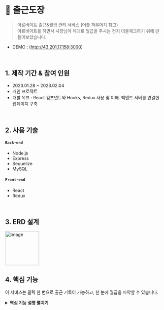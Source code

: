 # :pushpin: 출근도장 
>아르바이트 출근&월급 관리 서비스 (어플 하우머치 참고)  
>아르바이트를 하면서 사장님이 제대로 월급을 주시는 건지 더블체크하기 위해 만들어보았습니다.

- DEMO : (http://43.201.17.158:3000)
<br />

## 1. 제작 기간 & 참여 인원
- 2023.01.28 ~ 2023.02.04
- 개인 프로젝트
- 개발 목표 : React 컴포넌트와 Hooks, Redux 사용 및 이해. 백엔드 서버를 연결한 웹페이지 구축

<br />

## 2. 사용 기술
#### `Back-end`
- Node.js
- Express
- Sequelize
- MySQL
#### `Front-end`
- React
- Redux

</br>

## 3. ERD 설계
<img width="110" alt="image" src="https://user-images.githubusercontent.com/116782318/223374838-e04d861b-87e1-45eb-9c41-c14ff0c6b496.png">

</br>

## 4. 핵심 기능
이 서비스는 클릭 한 번으로 출근 기록이 가능하고, 한 눈에 월급을 파악할 수 있습니다.

<details>
<summary><b>핵심 기능 설명 펼치기</b></summary>
<div markdown="1">

### 4.1. 메인 화면(READ)
<img width="267" alt="image" src="https://user-images.githubusercontent.com/116782318/223375692-f1df7ce0-500d-477d-8547-bac949dceb57.png">

- **메인 화면** :pushpin: [코드 확인](https://github.com/nyondoo/Check-Work/blob/78cc57d6e6c6a3fb2ee896293f7f674c8d25c6fe/mainapp/client/src/Components/Block.jsx#L17)
  - React 화면단에서, 메인 화면을 렌더할 때마다 DB에서 근무지 정보를 불러와 보여줍니다.
  - 화면 전환은 삼항연산자로 조건부 렌더링하여 보여줍니다. :pushpin: [코드 확인](https://github.com/nyondoo/Check-Work/blob/ca897b3303473ab5b25ceac8685c73326b926968/mainapp/client/src/Components/Main.jsx#L15)
  
 </br>

### 4.2.1 근무지 등록(CREATE)

<img src="https://user-images.githubusercontent.com/116782318/217128566-fc949a91-9b20-410e-be2f-055da22b6e9d.png" alt='근무지 추가' height="500px">
<img src="https://user-images.githubusercontent.com/116782318/217128565-735b3aeb-a35b-4488-a9c0-dedaa57f14eb.png" alt='근무지 정보 입력' height="500px">

- **Axios 비동기 요청** :pushpin: [코드 확인](https://github.com/nyondoo/Check-Work/blob/7e82d7d7b876c66643d6ef05f26780e02bb3b418/mainapp/client/src/Components/WorkInfo.jsx#L101)
  - 입력한 근무지 정보를 작성하여 POST요청을 비동기로 날립니다.
  
- **요청 처리** :pushpin: [코드 확인](https://github.com/nyondoo/Check-Work/blob/7e82d7d7b876c66643d6ef05f26780e02bb3b418/mainapp/server/controller/main.js#L9)
  - DB에 근무지 정보를 저장한 후 true값을 응답합니다.
  
- **결과 응답** :pushpin: [코드 확인](https://github.com/nyondoo/Check-Work/blob/7e82d7d7b876c66643d6ef05f26780e02bb3b418/mainapp/client/src/Components/WorkInfo.jsx#L114)
  - 요청에 대한 응답을 받으면 리듀서를 호출하여 메인 페이지를 렌더합니다. :pushpin: [코드 확인](https://github.com/nyondoo/Check-Work/blob/7e82d7d7b876c66643d6ef05f26780e02bb3b418/mainapp/client/src/store/modules/switchview.js#L43)

</br>
  
### 4.2.2 출근/직접 입력 버튼(UPDATE)

<img src="https://user-images.githubusercontent.com/116782318/217128578-b8899a69-a008-4f6b-968f-b54f20d0547e.png" height="500px">
<img src="https://user-images.githubusercontent.com/116782318/217128579-b9aa4dac-9354-4387-9b04-bf49d3221ad9.png" height="500px">

- **Axios 비동기 요청** :pushpin: [코드 확인](https://github.com/nyondoo/Check-Work/blob/7e82d7d7b876c66643d6ef05f26780e02bb3b418/mainapp/client/src/Components/Block.jsx#L67)
  - 출근 버튼 클릭 시 클릭한 근무지 이름과 근무 일자(현재 일자)를 담은 POST요청을 날립니다.
 
- **요청 처리** :pushpin: [코드 확인](https://github.com/nyondoo/Check-Work/blob/7e82d7d7b876c66643d6ef05f26780e02bb3b418/mainapp/server/controller/main.js#L30)
  - 해당 근무지의 DB에 출근버튼일 경우 당일 근무, 직접 입력한 경우 입력한 날짜들이 기록됩니다.
  - 처리 성공 시 true값과 현재 월급을 응답으로 보내줍니다.
  
- **결과 응답** :pushpin: [코드 확인](https://github.com/nyondoo/Check-Work/blob/7e82d7d7b876c66643d6ef05f26780e02bb3b418/mainapp/client/src/Components/Block.jsx#L17)
  - true값을 받으면 근무지 정보를 조회하는 axios비동기 요청을 보냅니다. Block컴포넌트의 월급 값이 바뀌어 화면이 리렌더링 됩니다.

</br>

### 4.2.3 근무지 삭제 (DELETE)

<img src="https://user-images.githubusercontent.com/116782318/217128584-1b6d7448-0ca3-4781-abe7-f72b61f034ed.png" height="500px">
<img src="https://user-images.githubusercontent.com/116782318/217128586-13bc81eb-27d5-41cb-b5fb-0a92a5d58857.png" height="500px">
  
- **Axios 비동기 요청** :pushpin: [코드 확인](https://github.com/nyondoo/Check-Work/blob/7e82d7d7b876c66643d6ef05f26780e02bb3b418/mainapp/client/src/Components/Block.jsx#L44)
  - 해단 근무지의 id를 담은 POST요처을 날립니다.
 
- **요청 처리** :pushpin: [코드 확인](https://github.com/nyondoo/Check-Work/blob/7e82d7d7b876c66643d6ef05f26780e02bb3b418/mainapp/server/controller/main.js#L58)
  - 해당 근무지를 DB에서 삭제합니다.

</br>

## 개선사항
(1) 로그인 기능 추가
- 현재는 제작자 혼자서만 사용 가능한 상황..
- 로그인 기능을 추가하여 회원별로 근무지 정보를 관리할 수 있도록 해야 실제 서비스가 가능

(2) 근무지 정보 수정 기능 추가
- 현재는 월급을 추가하는 기능 뿐
- 시급, 근무지 명 등의 정보를 수정할 수 있어야 함

(3) 근무지 삭제 시 비동기 처리로 인한 렌더링 오류

